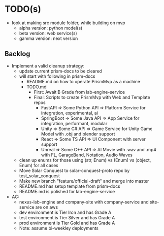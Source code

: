# TODO(s)

- look at making src module folder, while building on mvp
  - alpha version: python model(s)
  - beta version: web service(s)
  - gamma version: next version


## Backlog
- Implement a valid cleanup strategy:
  - update current prism-docs to be cleared
  - will start with following in prism-docs
    - README.md on how to operate PrismMvp as a machine
    - TODO.md
      - First: Await B Grade from lab-engine-service
      - Final: Scripts to create PrismMvp with Web and Template repos
        - FastAPI => Some Python API => Platform Service for integration, experimental, ai
        - SpringBoot => Some Java API => App Service for integration, performant, modular
        - Unity => Some C# API => Game Service for Unity Game Model with .obj and blender support 
        - React => Some TS API => UI Component with server support
        - Unreal => Some C++ API => AI Movie with .wav and .mp4 with FL, GarageBand, Notation, Audio Waves
  - clean up enums for those using (str, Enum) vs (Enum) vs (object, Enum) for all cases
  - Move Solar Conquest to solar-conquest-proto repo by test_solar_conquest
  - Make new branch "feature/official-draft" and merge into master
  - README.md has setup template from prism-docs
  - README.md is polished for lab-engine-service
- AC:
  - nexus-lab-engine and company-site with company-service and site-service are on aws
  - dev environment is Tier Iron and has Grade A
  - test environment is Tier Silver and has Grade A
  - prod environment is Tier Gold and has Grade A
  - Note: assume bi-weekley deployments
  
